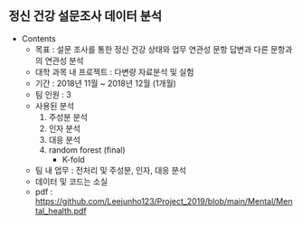 ## 정신 건강 설문조사 데이터 분석
- Contents
    + 목표 : 설문 조사를 통한 정신 건강 상태와 업무 연관성 문항 답변과 다른 문항과의 연관성 분석
    + 대학 과목 내 프로젝트 : 다변량 자료분석 및 실험
    + 기간 : 2018년 11월 ~ 2018년 12월 (1개월)
    + 팀 인원 : 3
    + 사용된 분석
        1. 주성분 분석
        2. 인자 분석
        3. 대응 분석
        4. random forest (final)
            + K-fold
    + 팀 내 업무 : 전처리 및 주성분, 인자, 대응 분석
    + 데이터 및 코드는 소실
    + pdf : https://github.com/Leejunho123/Project_2019/blob/main/Mental/Mental_health.pdf